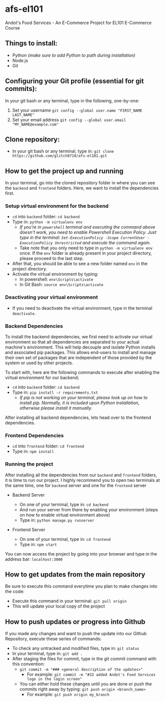 # afs-el101
Andot's Food Services - An E-Commerce Project for EL101 E-Commerce Course

## Things to install: <br>
  * Python <i>(make sure to add Python to path during installation)</i> <br>
  * Node.js <br>
  * Git <br>


## Configuring your Git profile (essential for git commits): <br>
In your git bash or any terminal, type in the following, one-by-one: <br>
  1. Set your username `git config --global user.name "FIRST_NAME LAST_NAME"` <br>
  2. Set your email address `git config --global user.email "MY_NAME@example.com"` <br>


## Clone repository: <br>
  * In your git bash or any terminal, type in: `git clone https://github.com/glitch0710/afs-el101.git`


## How to get the project up and running
In your terminal, go into the cloned repository folder in where you can see the `backend` and `frontend` folders. Here, we want to install the dependencies first.


### Setup virtual environment for the backend
  * `cd` into `backend` folder: `cd backend`
  * Type in: `python -m virtualenv env`
    * _If you're in `powershell` terminal and executing the command above doesn't work, you need to enable Powershell Execution Policy. Just type in the terminal: `Set-ExecutionPolicy -Scope CurrentUser -ExecutionPolicy Unrestricted` and execute the command again._
    * Take note that you only need to type in `python -m virtualenv env` once. If the `env` folder is already present in your project directory, please proceed to the last step.
  * After that, you should be able to see a new folder named `env` in the project directory.
  * Activate the virtual environment by typing:
    * In powershell: `env\Scripts\activate`
    * In Git Bash: `source env\Scripts\activate`

### Deactivating your virtual environment
* If you need to deactivate the virtual environment, type in the terminal `deactivate`.

### Backend Dependencies
To install the backend dependencies, we first need to activate our virtual environment so that all dependencies are separated to your actual machine's environment. This will help decouple and isolate Python installs and associated pip packages. This allows end-users to install and manage their own set of packages that are independent of those provided by the system or used by other projects.

To start with, here are the following commands to execute after enabling the virtual environment for our backend;
  * `cd` into `backend` folder: `cd backend`
  * Type in: `pip install -r requirements.txt`
    * _If pip is not working on your terminal, please look up on how to install pip. Normally, it is included upon Python installation, otherwise please install it manually._

After installing all backend dependencies, lets head over to the frontend dependencies.

### Frontend Dependencies
  * `cd` into `frontend` folder: `cd frontend`
  * Type in: `npm install`

### Running the project
After installing all the dependencies from our `backend` and `frontend` folders, it is time to run our project. I highly recommend you to open two terminals at the same time, one for `backend` server and one for the `frontend` server
  * Backend Server
    * On one of your terminal, type in: `cd backend`
    * And run your server from there by enabling your environment (steps on how to enable virtual environment above)
    * Type in: `python manage.py runserver`

  * Frontend Server
    * On one of your terminal, type in: `cd frontend`
    * Type in: `npm start`

You can now access the project by going into your browser and type in the address bar: `localhost:3000`

## How to get updates from the main repository
Be sure to execute this command everytime you plan to make changes into the code:
  * Execute this command in your terminal: `git pull origin`
  * This will update your local copy of the project

## How to push updates or progress into Github
If you made any changes and want to push the update into our Github Repository, execute these series of commands:
  * To check any untracked and modified files, type in: `git status`
  * In your terminal, type in: `git add .`
  * After staging the files for commit, type in the git commit command with this convention:
    * `git commit -m "### <general description of the updates>"`
      * For example: `git commit -m "#32 added Andot's Food Services logo in the login screen"`
    * You can either hold these changes until you are done or push the commits right away by typing: `git push origin <branch_name>`
      * For example: `git push origin my_branch`

